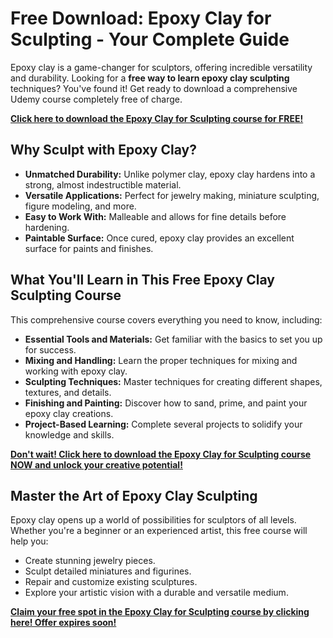 # Free Download: Epoxy Clay for Sculpting - Your Complete Guide

Epoxy clay is a game-changer for sculptors, offering incredible versatility and durability. Looking for a **free way to learn epoxy clay sculpting** techniques? You've found it! Get ready to download a comprehensive Udemy course completely free of charge.

[**Click here to download the Epoxy Clay for Sculpting course for FREE!**](https://udemywork.com/epoxy-clay-for-sculpting)

## Why Sculpt with Epoxy Clay?

*   **Unmatched Durability:** Unlike polymer clay, epoxy clay hardens into a strong, almost indestructible material.
*   **Versatile Applications:** Perfect for jewelry making, miniature sculpting, figure modeling, and more.
*   **Easy to Work With:** Malleable and allows for fine details before hardening.
*   **Paintable Surface:** Once cured, epoxy clay provides an excellent surface for paints and finishes.

## What You'll Learn in This Free Epoxy Clay Sculpting Course

This comprehensive course covers everything you need to know, including:

*   **Essential Tools and Materials:** Get familiar with the basics to set you up for success.
*   **Mixing and Handling:** Learn the proper techniques for mixing and working with epoxy clay.
*   **Sculpting Techniques:** Master techniques for creating different shapes, textures, and details.
*   **Finishing and Painting:** Discover how to sand, prime, and paint your epoxy clay creations.
*   **Project-Based Learning:** Complete several projects to solidify your knowledge and skills.

[**Don't wait! Click here to download the Epoxy Clay for Sculpting course NOW and unlock your creative potential!**](https://udemywork.com/epoxy-clay-for-sculpting)

## Master the Art of Epoxy Clay Sculpting

Epoxy clay opens up a world of possibilities for sculptors of all levels. Whether you're a beginner or an experienced artist, this free course will help you:

*   Create stunning jewelry pieces.
*   Sculpt detailed miniatures and figurines.
*   Repair and customize existing sculptures.
*   Explore your artistic vision with a durable and versatile medium.

[**Claim your free spot in the Epoxy Clay for Sculpting course by clicking here! Offer expires soon!**](https://udemywork.com/epoxy-clay-for-sculpting)
